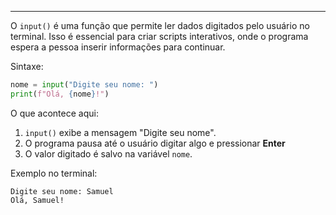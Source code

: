 
---
O `input()` é uma função que permite ler dados digitados pelo usuário no terminal. Isso é essencial para criar scripts interativos, onde o programa espera a pessoa inserir informações para continuar. 

Sintaxe:
```python
nome = input("Digite seu nome: ")
print(f"Olá, {nome}!")
```

O que acontece aqui:
1. `input()` exibe a mensagem "Digite seu nome".
2. O programa pausa até o usuário digitar algo e pressionar **Enter**
3. O valor digitado é salvo na variável `nome`.

Exemplo no terminal:
```
Digite seu nome: Samuel
Olá, Samuel!
```

